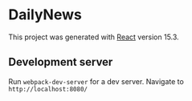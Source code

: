 # DailyNews
This project was generated with [React](https://reactjs.org/) version 15.3.

## Development server
Run `webpack-dev-server` for a dev server. Navigate to `http://localhost:8080/`





